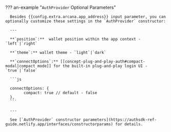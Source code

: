 ??? an-example "`AuthProvider` Optional Parameters"

      Besides {{config.extra.arcana.app_address}} input parameter, you can optionally customize these settings in the `AuthProvider` constructor:

      ---

      **`position`:**  wallet position within the app context - `left`|`right`

      **`theme`:** wallet theme - `light`|`dark`

      **`connectOptions`:** [[concept-plug-and-play-auth#compact-modal|compact mode]] for the built-in plug-and-play login UI - `true`|`false`

      ```js

      connectOptions: {
            compact: true // default - false
      },
      ```

      ---

      See [`AuthProvider` constructor parameters](https://authsdk-ref-guide.netlify.app/interfaces/constructorparams) for details.

<!-----
      **`setWindowProvider`:** set `window.ethereum` in the app context with the standard EIP-1193 Ethereum provider value

      **`alwaysVisible`:** [[concept-wallet-visibility|{{config.extra.arcana.wallet_name}} visibility mode]] - always visible in the app context or only if a blockchain transaction is triggered by the app

      **`chainConfig`:**  use `chainId` to specify the chain identifier for the active chain in the wallet and `rpcUrl` for specifying the RPC Url for that chain identifier

---->  